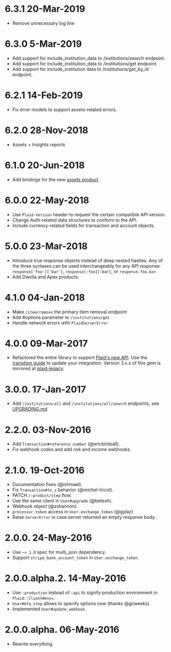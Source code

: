 # 6.3.1 20-Mar-2019

* Remove unnecessary log line

# 6.3.0 5-Mar-2019

* Add support for include_institution_data to /institutions/search endpoint.
* Add support for include_institution_data to /institutions/get endpoint.
* Add support for include_institution data to /institutions/get_by_id endpoint.

# 6.2.1 14-Feb-2019

* Fix error models to support assets-related errors.

# 6.2.0 28-Nov-2018

* Assets + Insights reports

# 6.1.0 20-Jun-2018

* Add bindings for the new [assets product](https://plaid.com/docs/api/#assets).

# 6.0.0 22-May-2018

* Use `Plaid-Version` header to request the certain compatible API version.
* Change Auth-related data structures to conform to the API.
* Include currency-related fields for transaction and account objects.

# 5.0.0 23-Mar-2018

* Introduce true response objects instead of deep nested hashes. Any of the
  three syntaxes can be used interchangeably for any API response:
  `response['foo']['bar']`, `response[:foo][:bar]`, or `response.foo.bar`.
* Add Dwolla and Apex products.

# 4.1.0 04-Jan-2018

* Make `/item/remove` the primary Item removal endpoint
* Add #options parameter to `/institutions/get`
* Handle network errors with `PlaidServerError`

# 4.0.0 09-Mar-2017

* Refactored the entire library to support [Plaid's new API](https://blog.plaid.com/improving-our-api/). Use the [transition guide](https://plaid.com/docs/link/transition-guide) to update your integration. Version 3.x.x of this gem is mirrored at [plaid-legacy](https://github.com/plaid/plaid-ruby-legacy).

# 3.0.0. 17-Jan-2017

* Add `/institutions/all` and `/institutions/all/search` endpoints, see [UPGRADING.md](UPGRADING.md#upgrading-from-2xx-to-300)

# 2.2.0. 03-Nov-2016

* Add `Transaction#reference_number` (@ericbirdsall).
* Fix webhook codes and add risk and income webhooks.

# 2.1.0. 19-Oct-2016

* Documentation fixes (@ishmael).
* Fix `Transaction#to_s` behavior (@michel-tricot).
* PATCH `/:product/step` flow.
* Use the same client in `User#upgrade` (@betesh).
* Webhook object (@zshannon).
* `processor_token` access in `User.exchange_token` (@gylaz).
* Raise `ServerError` in case server returned an empty response body.

# 2.0.0. 24-May-2016

* Use `~> 1.0` spec for multi_json dependency.
* Support `stripe_bank_account_token` in `User.exchange_token`.

# 2.0.0.alpha.2. 14-May-2016

* Use `:production` instead of `:api` to signify production environment
  in `Plaid::Client#env=`.
* `User#mfa_step` allows to specify options now (thanks @gcweeks).
* Implemented `User#update_webhook`.

# 2.0.0.alpha. 06-May-2016

* Rewrite everything.
